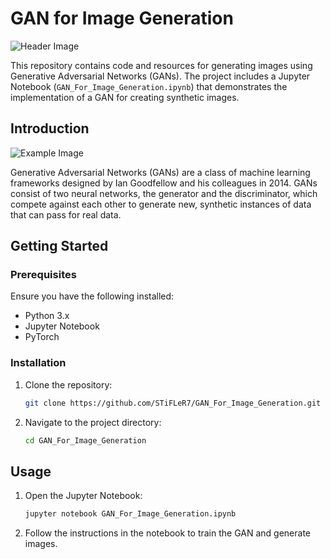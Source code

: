 # GAN for Image Generation

![Header Image](path/to/your/header-image.png)

This repository contains code and resources for generating images using Generative Adversarial Networks (GANs). The project includes a Jupyter Notebook (`GAN_For_Image_Generation.ipynb`) that demonstrates the implementation of a GAN for creating synthetic images.


## Introduction

![Example Image](path/to/your/example-image.png)

Generative Adversarial Networks (GANs) are a class of machine learning frameworks designed by Ian Goodfellow and his colleagues in 2014. GANs consist of two neural networks, the generator and the discriminator, which compete against each other to generate new, synthetic instances of data that can pass for real data.

## Getting Started

### Prerequisites

Ensure you have the following installed:
- Python 3.x
- Jupyter Notebook
- PyTorch


### Installation

1. Clone the repository:
    ```sh
    git clone https://github.com/STiFLeR7/GAN_For_Image_Generation.git
    ```
2. Navigate to the project directory:
    ```sh
    cd GAN_For_Image_Generation
    ```

## Usage

1. Open the Jupyter Notebook:
    ```sh
    jupyter notebook GAN_For_Image_Generation.ipynb
    ```
2. Follow the instructions in the notebook to train the GAN and generate images.
